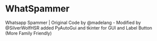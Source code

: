 # WhatSpammer
 Whatsapp Spammer | Original Code by @madelang - Modified by @SilverWolfHSR added PyAutoGui and tkinter for GUI and Label Button (More Family Friendly)
